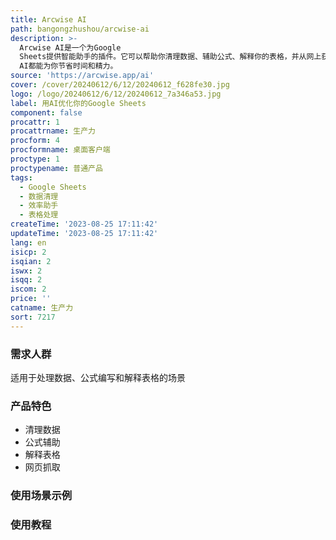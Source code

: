 ```yaml
---
title: Arcwise AI
path: bangongzhushou/arcwise-ai
description: >-
  Arcwise AI是一个为Google
  Sheets提供智能助手的插件。它可以帮助你清理数据、辅助公式、解释你的表格，并从网上获取数据。无论你是在清理数据、编写公式还是解释表格，Arcwise
  AI都能为你节省时间和精力。
source: 'https://arcwise.app/ai'
cover: /cover/20240612/6/12/20240612_f628fe30.jpg
logo: /logo/20240612/6/12/20240612_7a346a53.jpg
label: 用AI优化你的Google Sheets
component: false
procattr: 1
procattrname: 生产力
procform: 4
procformname: 桌面客户端
proctype: 1
proctypename: 普通产品
tags:
  - Google Sheets
  - 数据清理
  - 效率助手
  - 表格处理
createTime: '2023-08-25 17:11:42'
updateTime: '2023-08-25 17:11:42'
lang: en
isicp: 2
isqian: 2
iswx: 2
isqq: 2
iscom: 2
price: ''
catname: 生产力
sort: 7217
---
```




### 需求人群
适用于处理数据、公式编写和解释表格的场景

### 产品特色
- 清理数据
- 公式辅助
- 解释表格
- 网页抓取

### 使用场景示例


### 使用教程


  
